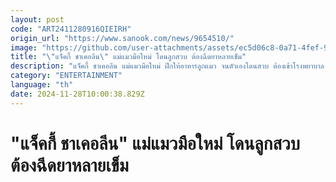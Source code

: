 ```yaml
---
layout: post
code: "ART2411280916QIEIRH"
origin_url: "https://www.sanook.com/news/9654510/"
image: "https://github.com/user-attachments/assets/ec5d06c8-0a71-4fef-9147-de0e0fdf6c33"
title: "\"แจ็คกี้ ชาเคอลีน\" แม่แมวมือใหม่ โดนลูกสวบ ต้องฉีดยาหลายเข็ม"
description: "แจ็คกี้ ชาเคอลีน แม่แมวมือใหม่ ฝึกให้อาหารลูกแมว จนตัวเองโดนสวบ ต้องเข้าโรงพยาบาล ฉีดยาหลายเข็ม เพื่อนในวงการต่างให้กำลังใจ"
category: "ENTERTAINMENT"
language: "th"
date: 2024-11-28T10:00:38.829Z
---
```


# "แจ็คกี้ ชาเคอลีน" แม่แมวมือใหม่ โดนลูกสวบ ต้องฉีดยาหลายเข็ม